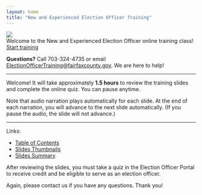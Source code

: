 ```yaml
---
layout: home
title: "New and Experienced Election Officer Training"
---
```


<img class="hero-image" src="{{ site.url }}/assets/img/new-eos-2.png">

<div class="homepage-intro">
Welcome to the New and Experienced Election Officer online training class!
</div>

<div>
<a class="homepage-button" href="./slides/001">Start training</a>
</div>

**Questions?** Call 703-324-4735 or email ElectionOfficerTraining@fairfaxcounty.gov. We are here to help!

---

Welcome! It will take approximately **1.5 hours** to review the training slides and complete the online quiz. You can pause anytime.

Note that audio narration plays automatically for each slide. At the end of each narration, you will advance to the next slide automatically. (If you pause the audio, the slide will not advance.)

---

Links:
* <a href="./toc">Table of Contents</a>
* <a href="./thumbnails">Slides Thumbnails</a>
* <a href="./summary">Slides Summary</a>

After reviewing the slides, you must take a quiz in the Election Officer Portal to receive credit and be eligible to serve as an election officer.

Again, please contact us if you have any questions. Thank you!